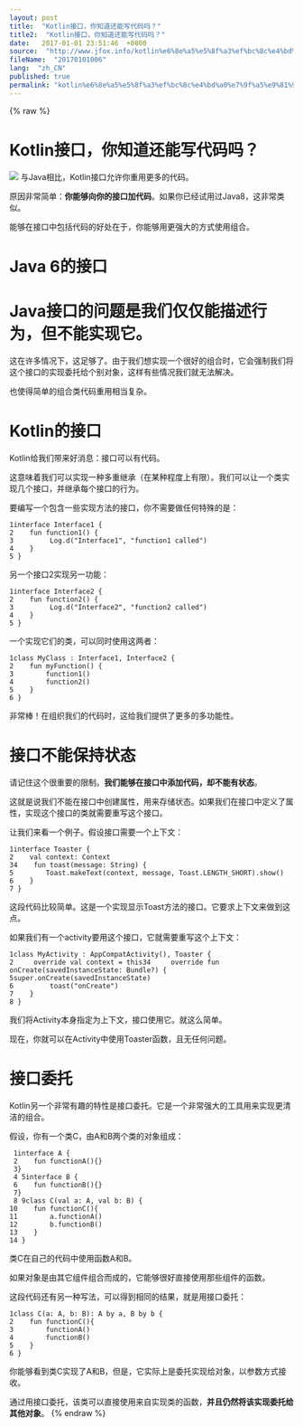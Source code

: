```yaml
---
layout: post
title:  "Kotlin接口，你知道还能写代码吗？"
title2:  "Kotlin接口，你知道还能写代码吗？"
date:   2017-01-01 23:51:46  +0800
source:  "http://www.jfox.info/kotlin%e6%8e%a5%e5%8f%a3%ef%bc%8c%e4%bd%a0%e7%9f%a5%e9%81%93%e8%bf%98%e8%83%bd%e5%86%99%e4%bb%a3%e7%a0%81%e5%90%97%ef%bc%9f.html"
fileName:  "20170101006"
lang:  "zh_CN"
published: true
permalink: "kotlin%e6%8e%a5%e5%8f%a3%ef%bc%8c%e4%bd%a0%e7%9f%a5%e9%81%93%e8%bf%98%e8%83%bd%e5%86%99%e4%bb%a3%e7%a0%81%e5%90%97%ef%bc%9f.html"
---
```

{% raw %}
# Kotlin接口，你知道还能写代码吗？ 


![](/images/editorUpload/17-06/uploadImg_958671497237191.jpg)
与Java相比，Kotlin接口允许你重用更多的代码。

原因非常简单：**你能够向你的接口加代码**。如果你已经试用过Java8，这非常类似。

能够在接口中包括代码的好处在于，你能够用更强大的方式使用组合。

# Java 6的接口

# Java接口的问题是我们仅仅能描述行为，但不能实现它。

这在许多情况下，这足够了。由于我们想实现一个很好的组合时，它会强制我们将这个接口的实现委托给个别对象，这样有些情况我们就无法解决。

也使得简单的组合类代码重用相当复杂。

# Kotlin的接口

Kotlin给我们带来好消息：接口可以有代码。

这意味着我们可以实现一种多重继承（在某种程度上有限）。我们可以让一个类实现几个接口，并继承每个接口的行为。

要编写一个包含一些实现方法的接口，你不需要做任何特殊的是：

    1interface Interface1 {
    2    fun function1() {
    3         Log.d("Interface1", "function1 called")
    4    }
    5 }

另一个接口2实现另一功能：

    1interface Interface2 {
    2    fun function2() {
    3         Log.d("Interface2", "function2 called")
    4    }
    5 }

一个实现它们的类，可以同时使用这两者：

    1class MyClass : Interface1, Interface2 {
    2    fun myFunction() {
    3        function1()
    4        function2()
    5    }
    6 }

非常棒！在组织我们的代码时，这给我们提供了更多的多功能性。

# 接口不能保持状态

请记住这个很重要的限制。**我们能够在接口中添加代码，却不能有状态**。

这就是说我们不能在接口中创建属性，用来存储状态。如果我们在接口中定义了属性，实现这个接口的类就需要重写这个接口。

让我们来看一个例子。假设接口需要一个上下文：

    1interface Toaster {
    2    val context: Context
    34    fun toast(message: String) {
    5        Toast.makeText(context, message, Toast.LENGTH_SHORT).show()
    6    }
    7 }

这段代码比较简单。这是一个实现显示Toast方法的接口。它要求上下文来做到这点。

如果我们有一个activity要用这个接口，它就需要重写这个上下文：

    1class MyActivity : AppCompatActivity(), Toaster {
    2     override val context = this34     override fun onCreate(savedInstanceState: Bundle?) {
    5super.onCreate(savedInstanceState)
    6         toast("onCreate")
    7    }
    8 }

我们将Activity本身指定为上下文，接口使用它。就这么简单。

现在，你就可以在Activity中使用Toaster函数，且无任何问题。

# 接口委托

Kotlin另一个非常有趣的特性是接口委托。它是一个非常强大的工具用来实现更清洁的组合。

假设，你有一个类C，由A和B两个类的对象组成：

     1interface A {
     2    fun functionA(){}
     3}
     4 5interface B {
     6    fun functionB(){}
     7}
     8 9class C(val a: A, val b: B) {
    10    fun functionC(){
    11        a.functionA()
    12        b.functionB()
    13    }
    14 }

类C在自己的代码中使用函数A和B。

如果对象是由其它组件组合而成的，它能够很好直接使用那些组件的函数。

这段代码还有另一种写法，可以得到相同的结果，就是用接口委托：

    1class C(a: A, b: B): A by a, B by b {
    2    fun functionC(){
    3        functionA()
    4        functionB()
    5    }
    6 }

你能够看到类C实现了A和B，但是，它实际上是委托实现给对象，以参数方式接收。

通过用接口委托，该类可以直接使用来自实现类的函数，**并且仍然将该实现委托给其他对象**。
{% endraw %}
